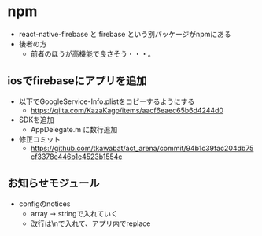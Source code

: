 # npm
* react-native-firebase と firebase という別パッケージがnpmにある
* 後者の方
    * 前者のほうが高機能で良さそう・・・。

## iosでfirebaseにアプリを追加
* 以下でGoogleService-Info.plistをコピーするようにする
    * https://qiita.com/KazaKago/items/aacf6eaec65b6d4244d0
* SDKを追加
    * AppDelegate.m に数行追加
* 修正コミット
    * https://github.com/tkawabat/act_arena/commit/94b1c39fac204db75cf3378e446b1e4523b1554c

## お知らせモジュール
* configのnotices
    * array -> stringで入れていく
    * 改行は\nで入れて、アプリ内でreplace
